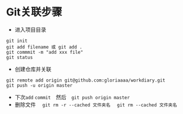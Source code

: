 # Git关联步骤
- 进入项目目录
```
git init
git add filename 或 git add .
git commmit -m "add xxx file" 
git status
```
- 创建仓库并关联
```
git remote add origin git@github.com:gloriaaaa/workdiary.git
git push -u origin master 
```
- 下次`add` `commit`　然后　`git push origin master`
- 删除文件
　`git rm -r --cached 文件夹名`
　`git rm --cached 文件夹名`
